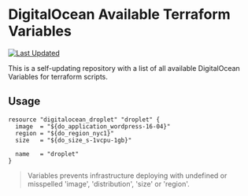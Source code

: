 # DigitalOcean Available Terraform Variables
[![Last Updated](https://img.shields.io/github/last-commit/sergeykuzmich/terraform-digitalocean-variables/master.svg?label=last%20updated)](https://github.com/sergeykuzmich/terraform-digitalocean-variables/commits/master)

This is a self-updating repository with a list of all available DigitalOcean Variables for terraform scripts.
 
## Usage

```
resource "digitalocean_droplet" "droplet" {
  image  = "${do_application_wordpress-16-04}"
  region = "${do_region_nyc1}"
  size   = "${do_size_s-1vcpu-1gb}"

  name   = "droplet"
}
```

> Variables prevents infrastructure deploying with undefined or misspelled 'image', 'distribution', 'size' or 'region'.
